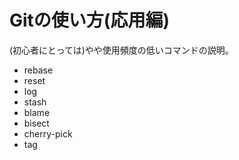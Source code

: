 # Gitの使い方(応用編)

(初心者にとっては)やや使用頻度の低いコマンドの説明。

* rebase
* reset
* log
* stash
* blame
* bisect
* cherry-pick
* tag
